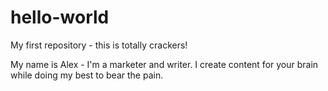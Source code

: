 # hello-world
My first repository - this is totally crackers!

My name is Alex - I'm a marketer and writer. I create content for your brain while doing my best to bear the pain.

